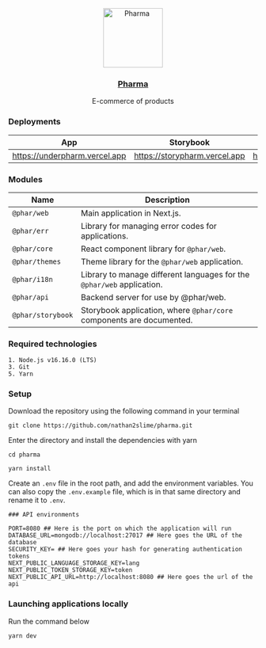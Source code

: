 <div align="center">
  <a href="#">
    <img src="https://underpharm.vercel.app/pharm.svg" alt="Pharma" width="120" height="120">
  </a>
  <h3 align="center">
  <a href="https://otemae.vercel.app/" target="_black">Pharma</a>
  </h3>

  <p align="center">
E-commerce of products  </p>
</div>

### Deployments

| App                                                                         | Storybook                                                                  | Api                                                                            |
| --------------------------------------------------------------------------- | -------------------------------------------------------------------------- | ------------------------------------------------------------------------------ |
| <a  href="https://underpharm.vercel.app/">https://underpharm.vercel.app</a> | <a href="https://storypharm.vercel.app/">https://storypharm.vercel.app</a> | <a href="https://epharmanzy.onrender.com/">https://epharmanzy.onrender.com</a> |

### Modules

| Name              | Description                                                            |
| ----------------- | ---------------------------------------------------------------------- |
| `@phar/web`       | Main application in Next.js.                                           |
| `@phar/err`       | Library for managing error codes for applications.                     |
| `@phar/core`      | React component library for `@phar/web`.                               |
| `@phar/themes`    | Theme library for the `@phar/web` application.                         |
| `@phar/i18n`      | Library to manage different languages for the `@phar/web` application. |
| `@phar/api`       | Backend server for use by @phar/web.                                   |
| `@phar/storybook` | Storybook application, where `@phar/core` components are documented.   |

### Required technologies

```
1. Node.js v16.16.0 (LTS)
3. Git
5. Yarn
```

### Setup

Download the repository using the following command in your terminal

```
git clone https://github.com/nathan2slime/pharma.git
```

Enter the directory and install the dependencies with yarn

```
cd pharma
```

```
yarn install
```

Create an `.env` file in the root path, and add the environment variables. You can also copy the `.env.example` file, which is in that same directory and rename it to `.env`.

```
### API environments

PORT=8080 ## Here is the port on which the application will run
DATABASE_URL=mongodb://localhost:27017 ## Here goes the URL of the database
SECURITY_KEY= ## Here goes your hash for generating authentication tokens
NEXT_PUBLIC_LANGUAGE_STORAGE_KEY=lang
NEXT_PUBLIC_TOKEN_STORAGE_KEY=token
NEXT_PUBLIC_API_URL=http://localhost:8080 ## Here goes the url of the api
```

### Launching applications locally

Run the command below

```
yarn dev
```
